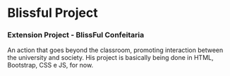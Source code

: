 # Blissful Project

### Extension Project - BlissFul Confeitaria

An action that goes beyond the classroom, promoting interaction between the university and society.
His project is basically being done in HTML, Bootstrap, CSS e JS, for now.
